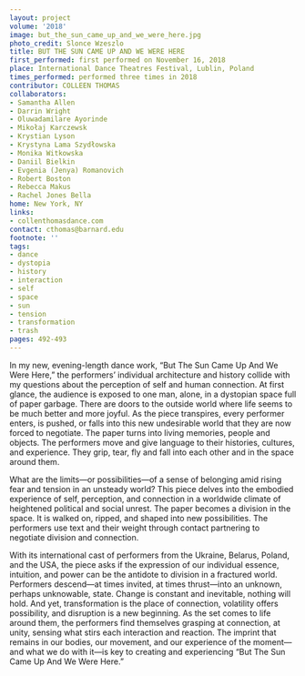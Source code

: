 ```yaml
---
layout: project
volume: '2018'
image: but_the_sun_came_up_and_we_were_here.jpg
photo_credit: Slonce Wzeszlo
title: BUT THE SUN CAME UP AND WE WERE HERE
first_performed: first performed on November 16, 2018
place: International Dance Theatres Festival, Lublin, Poland
times_performed: performed three times in 2018
contributor: COLLEEN THOMAS
collaborators:
- Samantha Allen
- Darrin Wright
- Oluwadamilare Ayorinde
- Mikołaj Karczewsk
- Krystian Lyson
- Krystyna Lama Szydłowska
- Monika Witkowska
- Daniil Bielkin
- Evgenia (Jenya) Romanovich
- Robert Boston
- Rebecca Makus
- Rachel Jones Bella
home: New York, NY
links:
- collenthomasdance.com
contact: cthomas@barnard.edu
footnote: ''
tags:
- dance
- dystopia
- history
- interaction
- self
- space
- sun
- tension
- transformation
- trash
pages: 492-493
---
```




In my new, evening-length dance work, “But The Sun Came Up And We Were Here,” the performers’ individual architecture and history collide with my questions about the perception of self and human connection. At first glance, the audience is exposed to one man, alone, in a dystopian space full of paper garbage. There are doors to the outside world where life seems to be much better and more joyful. As the piece transpires, every performer enters, is pushed, or falls into this new undesirable world that they are now forced to negotiate. The paper turns into living memories, people and objects. The performers move and give language to their histories, cultures, and experience. They grip, tear, fly and fall into each other and in the space around them.

What are the limits—or possibilities—of a sense of belonging amid rising fear and tension in an unsteady world? This piece delves into the embodied experience of self, perception, and connection in a worldwide climate of heightened political and social unrest. The paper becomes a division in the space. It is walked on, ripped, and shaped into new possibilities. The performers use text and their weight through contact partnering to negotiate division and connection.

With its international cast of performers from the Ukraine, Belarus, Poland, and the USA, the piece asks if the expression of our individual essence, intuition, and power can be the antidote to division in a fractured world. Performers descend—at times invited, at times thrust—into an unknown, perhaps unknowable, state. Change is constant and inevitable, nothing will hold. And yet, transformation is the place of connection, volatility offers possibility, and disruption is a new beginning. As the set comes to life around them, the performers find themselves grasping at connection, at unity, sensing what stirs each interaction and reaction. The imprint that remains in our bodies, our movement, and our experience of the moment—and what we do with it—is key to creating and experiencing “But The Sun Came Up And We Were Here.”
